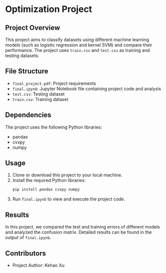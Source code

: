 # Optimization Project

## Project Overview
This project aims to classify datasets using different machine learning models (such as logistic regression and kernel SVM) and compare their performance. The project uses `train.csv` and `test.csv` as training and testing datasets.

## File Structure
- `final_project.pdf`: Project requirements
- `final.ipynb`: Jupyter Notebook file containing project code and analysis
- `test.csv`: Testing dataset
- `train.csv`: Training dataset

## Dependencies
The project uses the following Python libraries:
- pandas
- cvxpy
- numpy

## Usage
1. Clone or download this project to your local machine.
2. Install the required Python libraries:
    ```sh
    pip install pandas cvxpy numpy
    ```
3. Run `final.ipynb` to view and execute the project code.

## Results
In this project, we compared the test and training errors of different models and analyzed the confusion matrix. Detailed results can be found in the output of `final.ipynb`.

## Contributors
- Project Author: Kehao Xu
